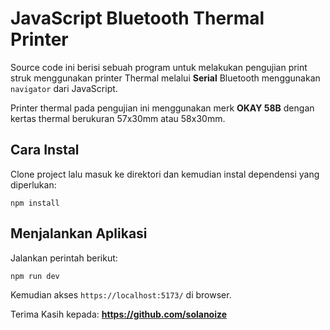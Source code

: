 # JavaScript Bluetooth Thermal Printer

Source code ini berisi sebuah program untuk melakukan pengujian print struk menggunakan
printer Thermal melalui **Serial** Bluetooth menggunakan `navigator` dari JavaScript.

Printer thermal pada pengujian ini menggunakan merk **OKAY 58B** dengan kertas thermal
berukuran 57x30mm atau 58x30mm.

## Cara Instal

Clone project lalu masuk ke direktori dan kemudian instal dependensi yang diperlukan:

```
npm install
```

## Menjalankan Aplikasi

Jalankan perintah berikut:

```
npm run dev
```

Kemudian akses `https://localhost:5173/` di browser.

Terima Kasih kepada: **https://github.com/solanoize**


